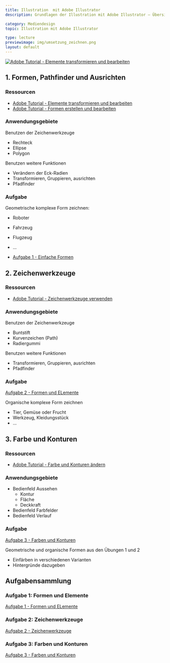 ```yaml
---
title: Illustration  mit Adobe Illustrator
description: Grundlagen der Illustration mit Adobe Illustrator – Übersicht

category: Mediendesign
topic: Illustration mit Adobe Illustrator

type: lecture
previewimage: img/umsetzung_zeichnen.png
layout: default
---
```


[![Adobe Tutorial - Elemente transformieren und bearbeiten](http://images-tv.adobe.com/avp/vr/b758b4c4-2a74-41f4-8e67-e2f2eab83c6a/7c60b91e-5107-40db-bb1b-ab81a3b8a88b/792f507b_960x540.jpg)](https://helpx.adobe.com/at/illustrator/how-to/edit-artwork-basics.html)

## 1. Formen, Pathfinder und Ausrichten

### Ressourcen
* [Adobe Tutorial - Elemente transformieren und bearbeiten](https://helpx.adobe.com/at/illustrator/how-to/edit-artwork-basics.html)
* [Adobe Tutorial - Formen erstellen und bearbeiten](https://helpx.adobe.com/at/illustrator/how-to/shapes-basics.html)


### Anwendungsgebiete

Benutzen der Zeichenwerkzeuge
* Rechteck
* Ellipse
* Polygon

Benutzen weitere Funktionen
* Verändern der Eck-Radien
* Transformieren, Gruppieren, ausrichten
* Pfadfinder


### Aufgabe
Geometrische komplexe Form zeichnen:
* Roboter
* Fahrzeug
* Flugzeug
* ...
  
* [Aufgabe 1 - Einfache Formen](11_illustration_forms_assignment.md)



## 2. Zeichenwerkzeuge

### Ressourcen
* [Adobe Tutorial - Zeichenwerkzeuge verwenden](https://helpx.adobe.com/at/illustrator/how-to/drawing-tools-basics.html)

### Anwendungsgebiete

Benutzen der Zeichenwerkzeuge
* Buntstift
* Kurvenzeichen (Path)
* Radiergummi

Benutzen weitere Funktionen
* Transformieren, Gruppieren, ausrichten
* Pfadfinder


### Aufgabe

[Aufgabe 2 - Formen und ELemente](12_illustration_draw_assignment.md)


Organische komplexe Form zeichnen
* Tier, Gemüse oder Frucht
* Werkzeug, Kleidungsstück
* ...



## 3. Farbe und Konturen

### Ressourcen
* [Adobe Tutorial - Farbe und Konturen ändern](https://helpx.adobe.com/at/illustrator/how-to/color-basics.html)

### Anwendungsgebiete

* Bedienfeld Aussehen
    - Kontur
    - Fläche
    - Deckkraft
* Bedienfeld Farbfelder
* Bedienfeld Verlauf

### Aufgabe

[Aufgabe 3 - Farben und Konturen](13_illustration_color_assignment.md)

Geometrische und organische Formen aus den Übungen 1 und 2
* Einfärben in verschiedenen Varianten
* Hintergründe dazugeben


## Aufgabensammlung

### Aufgabe 1: Formen und Elemente
[Aufgabe 1 - Formen und ELemente](11_illustration_forms_assignment.md)


### Aufgabe 2: Zeichenwerkzeuge
[Aufgabe 2 - Zeichenwerkzeuge](12_illustration_draw_assignment.md)

### Aufgabe 3: Farben und Konturen
[Aufgabe 3 - Farben und Konturen](13_illustration_color_assignment.md)

<!--
## 4. Typografie

Einfache Drucksorte gestalten
* Geburtstagseinladung
* Visitenkarte

## 5. Logodesign

Foto vereinfachen und einfache Form daraus erstellen
-->